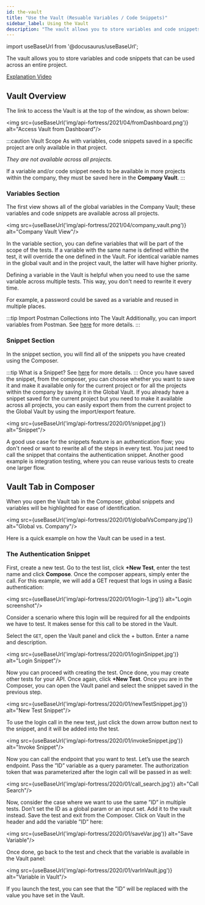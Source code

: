 ```yaml
---
id: the-vault
title: "Use the Vault (Resuable Variables / Code Snippets)"
sidebar_label: Using the Vault
description: "The vault allows you to store variables and code snippets that can be used across an entire project."
---
```


import useBaseUrl from '@docusaurus/useBaseUrl';

The vault allows you to store variables and code snippets that can be used across an entire project.

[Explanation Video](https://www.youtube.com/watch?v=cBNMi30Fj9Q)

## Vault Overview

The link to access the Vault is at the top of the window, as shown below:

<img src={useBaseUrl('img/api-fortress/2021/04/fromDashboard.png')} alt="Access Vault from Dashboard"/>

:::caution Vault Scope
As with variables, code snippets saved in a specific project are only available in that project.

_They are not available across all projects._

If a variable and/or code snippet needs to be available in more projects within the company, they must be saved here in the **Company Vault**.
:::

### Variables Section

The first view shows all of the global variables in the Company Vault; these variables and code snippets are available across all projects.

<img src={useBaseUrl('img/api-fortress/2021/04/company_vault.png')} alt="Company Vault View"/>

In the variable section, you can define variables that will be part of the scope of the tests. If a variable with the same name is defined within the test, it will override the one defined in the Vault. For identical variable names in the global vault and in the project vault, the latter will have higher priority.

Defining a variable in the Vault is helpful when you need to use the same variable across multiple tests. This way, you don't need to rewrite it every time.

For example, a password could be saved as a variable and reused in multiple places.

:::tip Import Postman Collections into The Vault
Additionally, you can import variables from Postman. See [here](/api-testing/mark3/quick-start/importing-postman-collections/) for more details.
:::

### Snippet Section

In the snippet section, you will find all of the snippets you have created using the Composer.

:::tip What is a Snippet?
See [here](/api-testing/mark2/reference/composer-snippets) for more details. 
:::
Once you have saved the snippet, from the composer, you can choose whether you want to save it and make it available only for the current project or for all the projects within the company by saving it in the Global Vault. If you already have a snippet saved for the current project but you need to make it available across all projects, you can easily export them from the current project to the Global Vault by using the import/export feature. 

<img src={useBaseUrl('img/api-fortress/2020/01/snippet.jpg')} alt="Snippet"/>

A good use case for the snippets feature is an authentication flow; you don't need or want to rewrite all of the steps in every test. You just need to call the snippet that contains the authentication snippet. Another good example is integration testing, where you can reuse various tests to create one larger flow.

## Vault Tab in Composer

When you open the Vault tab in the Composer, global snippets and variables will be highlighted for ease of identification.

 <img src={useBaseUrl('img/api-fortress/2020/01/globalVsCompany.jpg')} alt="Global vs. Company"/>

Here is a quick example on how the Vault can be used in a test.

### The Authentication Snippet

First, create a new test. Go to the test list, click **+New Test**, enter the test name and click **Compose**. Once the composer appears, simply enter the call. For this example, we will add a GET request that logs in using a Basic authentication:

<img src={useBaseUrl('img/api-fortress/2020/01/login-1.jpg')} alt="Login screenshot"/>

Consider a scenario where this login will be required for all the endpoints we have to test. It makes sense for this call to be stored in the Vault.

Select the `GET`, open the Vault panel and click the + button. Enter a name and description.

<img src={useBaseUrl('img/api-fortress/2020/01/loginSnippet.jpg')} alt="Login Snippet"/>

Now you can proceed with creating the test. Once done, you may create other tests for your API. Once again, click **+New Test**. Once you are in the Composer, you can open the Vault panel and select the snippet saved in the previous step.

<img src={useBaseUrl('img/api-fortress/2020/01/newTestSnippet.jpg')} alt="New Test Snippet"/>

To use the login call in the new test, just click the down arrow button next to the snippet, and it will be added into the test.

<img src={useBaseUrl('img/api-fortress/2020/01/invokeSnippet.jpg')} alt="Invoke Snippet"/>

Now you can call the endpoint that you want to test. Let’s use the search endpoint. Pass the ”ID” variable as a query parameter. The authorization token that was parameterized after the login call will be passed in as well:

<img src={useBaseUrl('img/api-fortress/2020/01/call_search.jpg')} alt="Call Search"/>

Now, consider the case where we want to use the same ”ID” in multiple tests. Don’t set the ID as a global param or an input set. Add it to the vault instead. Save the test and exit from the Composer. Click on Vault in the header and add the variable ”ID” here:

<img src={useBaseUrl('img/api-fortress/2020/01/saveVar.jpg')} alt="Save Variable"/>

Once done, go back to the test and check that the variable is available in the Vault panel:

<img src={useBaseUrl('img/api-fortress/2020/01/varInVault.jpg')} alt="Variable in Vault"/>

If you launch the test, you can see that the ”ID” will be replaced with the value you have set in the Vault.